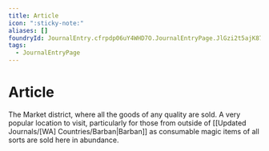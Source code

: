 ```yaml
---
title: Article
icon: ":sticky-note:"
aliases: []
foundryId: JournalEntry.cfrpdp06uY4WHD7O.JournalEntryPage.JlGzi2t5ajK87uU2
tags:
  - JournalEntryPage
---
```


# Article
The Market district, where all the goods of any quality are sold. A very popular location to visit, particularly for those from outside of [[Updated Journals/[WA] Countries/Barban|Barban]] as consumable magic items of all sorts are sold here in abundance.
